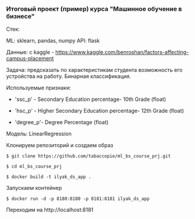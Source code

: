### Итоговый проект (пример) курса "Машинное обучение в бизнесе"

Стек:

ML: sklearn, pandas, numpy API: flask 

Данные: с kaggle - https://www.kaggle.com/benroshan/factors-affecting-campus-placement

Задача: предсказать по характеристикам студента возможность его устройства на работу. Бинарная классификация.

Используемые признаки:

  * 'ssc_p' - Secondary Education percentage- 10th Grade (float)
  
  * 'hsc_p' - Higher Secondary Education percentage- 12th Grade (float)
  
  * 'degree_p'- Degree Percentage (float)


Модель: LinearRegression

Клонируем репозиторий и создаем образ

```
$ git clone https://github.com/tabaccopie/ml_bs_course_prj.git

$ cd ml_bs_course_prj

$ docker build -t ilyak_ds_app .
```

Запускаем контейнер

```
$ docker run -d -p 8180:8180 -p 8181:8181 ilyak_ds_app
```

Переходим на http://localhost:8181

